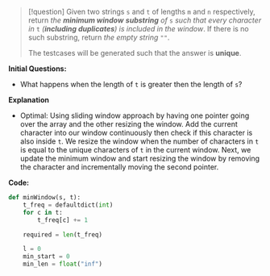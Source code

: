 >[!question]
>Given two strings `s` and `t` of lengths `m` and `n` respectively, return _the **minimum window**_ **_substring_** _of_ `s` _such that every character in_ `t` _(**including duplicates**) is included in the window_. If there is no such substring, return _the empty string_ `""`.
>
>The testcases will be generated such that the answer is **unique**.

**Initial Questions:**
- What happens when the length of `t` is greater then the length of `s`?

**Explanation**
- Optimal: Using sliding window approach by having one pointer going over the array and the other resizing the window. Add the current character into our window continuously then check if this character is also inside `t`. We resize the window when the number of characters in `t` is equal to the unique characters of `t` in the current window. Next, we update the minimum window and start resizing the window by removing the character and incrementally moving the second pointer. 

**Code:**
```Python
def minWindow(s, t):
	t_freq = defaultdict(int)
	for c in t:
		t_freq[c] += 1

	required = len(t_freq)

	l = 0
	min_start = 0
	min_len = float("inf")

	
```